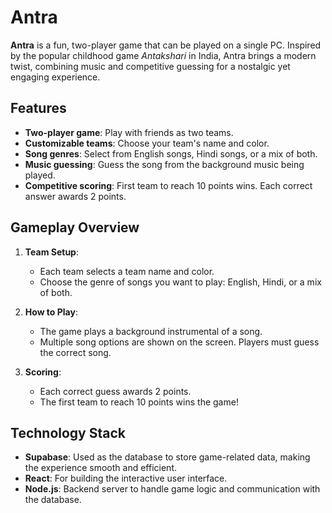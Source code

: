 # Antra

**Antra** is a fun, two-player game that can be played on a single PC. Inspired by the popular childhood game *Antakshari* in India, Antra brings a modern twist, combining music and competitive guessing for a nostalgic yet engaging experience.

## Features
- **Two-player game**: Play with friends as two teams.
- **Customizable teams**: Choose your team's name and color.
- **Song genres**: Select from English songs, Hindi songs, or a mix of both.
- **Music guessing**: Guess the song from the background music being played.
- **Competitive scoring**: First team to reach 10 points wins. Each correct answer awards 2 points.

## Gameplay Overview
1. **Team Setup**: 
   - Each team selects a team name and color.
   - Choose the genre of songs you want to play: English, Hindi, or a mix of both.
   
2. **How to Play**:
   - The game plays a background instrumental of a song.
   - Multiple song options are shown on the screen. Players must guess the correct song.
   
3. **Scoring**:
   - Each correct guess awards 2 points.
   - The first team to reach 10 points wins the game!

## Technology Stack
- **Supabase**: Used as the database to store game-related data, making the experience smooth and efficient.
- **React**: For building the interactive user interface.
- **Node.js**: Backend server to handle game logic and communication with the database.

